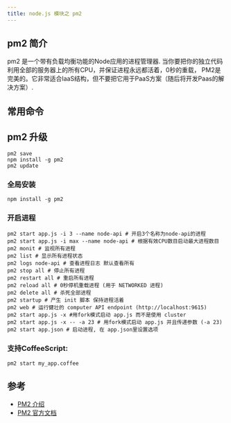 ```yaml
---
title: node.js 模块之 pm2
---
```


## pm2 简介
pm2 是一个带有负载均衡功能的Node应用的进程管理器.
当你要把你的独立代码利用全部的服务器上的所有CPU，并保证进程永远都活着，0秒的重载， PM2是完美的。它非常适合IaaS结构，但不要把它用于PaaS方案（随后将开发Paas的解决方案）.
## 常用命令

## pm2 升级

```
pm2 save
npm install -g pm2
pm2 update
```
### 全局安装
```
npm install -g pm2
```

### 开启进程

```
pm2 start app.js -i 3 --name node-api # 开启3个名称为node-api的进程
pm2 start app.js -i max --name node-api # 根据有效CPU数目启动最大进程数目
pm2 monit # 监视所有进程
pm2 list # 显示所有进程状态
pm2 logs node-api # 查看进程日志 默认查看所有
pm2 stop all # 停止所有进程
pm2 restart all # 重启所有进程
pm2 reload all # 0秒停机重载进程 (用于 NETWORKED 进程)
pm2 delete all # 杀死全部进程
pm2 startup # 产生 init 脚本 保持进程活着
pm2 web # 运行健壮的 computer API endpoint (http://localhost:9615)
pm2 start app.js -x #用fork模式启动 app.js 而不是使用 cluster
pm2 start app.js -x -- -a 23 # 用fork模式启动 app.js 并且传递参数 (-a 23)
pm2 start app.json # 启动进程, 在 app.json里设置选项
```

### 支持CoffeeScript:
```
pm2 start my_app.coffee
```
## 参考

- [PM2 介绍](https://www.douban.com/note/314200231/)
- [PM2 官方文档](https://github.com/Unitech/pm2)
